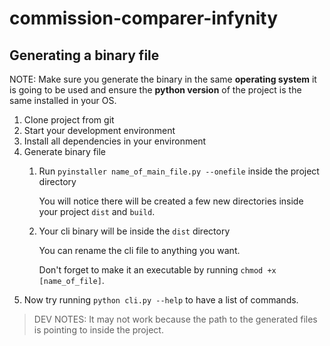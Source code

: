 # commission-comparer-infynity

## Generating a binary file
NOTE: Make sure you generate the binary in the same **operating system** it is going to be used and ensure the **python version** of the project is the same installed in your OS.

1. Clone project from git
1. Start your development environment
1. Install all dependencies in your environment
1. Generate binary file
    1. Run `pyinstaller name_of_main_file.py --onefile` inside the project directory

       You will notice there will be created a few new directories inside your project `dist` and `build`.

    1. Your cli binary will be inside the `dist` directory

       You can rename the cli file to anything you want.

       Don't forget to make it an executable by running `chmod +x [name_of_file]`.
1. Now try running `python cli.py --help` to have a list of commands.

> DEV NOTES: It may not work because the path to the generated files is pointing to inside the project.
